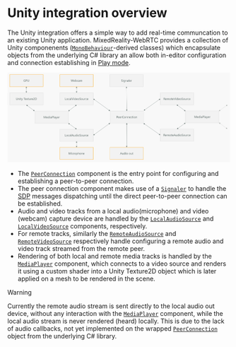 # Unity integration overview

The Unity integration offers a simple way to add real-time communcation to an existing Unity application. MixedReality-WebRTC provides a collection of Unity componenents ([`MonoBehaviour`](https://docs.unity3d.com/ScriptReference/MonoBehaviour.html)-derived classes) which encapsulate objects from the underlying C# library an allow both in-editor configuration and connection establishing in [Play mode](https://docs.unity3d.com/Manual/GameView.html).

![Diagram of the Unity components](unity-components-diagram.png)

- The [`PeerConnection`](xref:Microsoft.MixedReality.WebRTC.Unity.PeerConnection) component is the entry point for configuring and establishing a peer-to-peer connection.
- The peer connection component makes use of a [`Signaler`](xref:Microsoft.MixedReality.WebRTC.Unity.Signaler) to handle the [SDP](https://en.wikipedia.org/wiki/Session_Description_Protocol) messages dispatching until the direct peer-to-peer connection can be established.
- Audio and video tracks from a local audio(microphone) and video (webcam) capture device are handled by the [`LocalAudioSource`](xref:Microsoft.MixedReality.WebRTC.Unity.LocalAudioSource) and [`LocalVideoSource`](xref:Microsoft.MixedReality.WebRTC.Unity.LocalVideoSource) components, respectively.
- For remote tracks, similarly the [`RemoteAudioSource`](xref:Microsoft.MixedReality.WebRTC.Unity.RemoteAudioSource) and [`RemoteVideoSource`](xref:Microsoft.MixedReality.WebRTC.Unity.RemoteVideoSource) respectively handle configuring a remote audio and video track streamed from the remote peer.
- Rendering of both local and remote media tracks is handled by the [`MediaPlayer`](xref:Microsoft.MixedReality.WebRTC.Unity.MediaPlayer) component, which connects to a video source and renders it using a custom shader into a Unity Texture2D object which is later applied on a mesh to be rendered in the scene.

> [!Warning]
> Currently the remote audio stream is sent directly to the local audio out device, without any interaction with the [`MediaPlayer`](xref:Microsoft.MixedReality.WebRTC.Unity.MediaPlayer) component, while the local audio stream is never rendered (heard) locally. This is due to the lack of audio callbacks, not yet implemented on the wrapped [`PeerConnection`](xref:Microsoft.MixedReality.WebRTC.PeerConnection) object from the underlying C# library.
